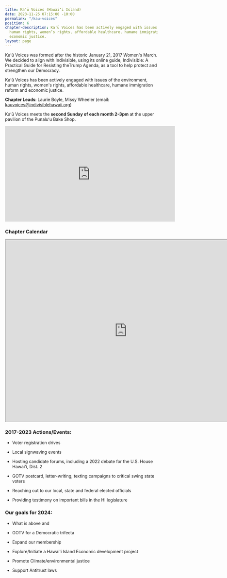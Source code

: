 ```yaml
---
title: Kaʻū Voices (Hawaiʻi Island)
date: 2023-11-25 07:15:00 -10:00
permalink: "/kau-voices"
position: 6
chapter-description: Kaʻū Voices has been actively engaged with issues of the environment,
  human rights, women’s rights, affordable healthcare, humane immigration reform and
  economic justice.
layout: page
---
```


Kaʻū Voices was formed after the historic January 21, 2017 Women's March.  We decided to align with Indivisible, using its online guide, Indivisible: A Practical Guide for Resisting theTrump Agenda, as a tool to help protect and strengthen our Democracy.

Kaʻū Voices has been actively engaged with issues of the environment, human rights, women's rights, affordable healthcare, humane immigration reform and economic justice.

**Chapter Leads**: Laurie Boyle, Missy Wheeler (email: kauvoices@indivisiblehawaii.org)

Kaʻū Voices meets the **second Sunday of each month 2-3pm** at the upper pavilion of the Punaluʻu Bake Shop.

<iframe id="iframe-container" style="margin: 0px auto; display: block;" xml="lang" src="https://events.humanitix.com/event-listings?w=true&u=85fUNSzXPzYYLWo8kQkwx8Tiwy52&o=6553ca312f19c7f220327d3b&bc=%23ca4948&bt=Learn%20More&tc=%23FFFFFF" width="560" height="315" frameborder="0"></iframe>
<script>
window.addEventListener('message', function (e) {
if (e.origin !== "https://events.humanitix.com"){
return;
}\
var messageData = e.data;
var iframeEl = document.getElementById('iframe-container');
if (iframeEl && messageData && !isNaN(messageData.scrollHeight) && messageData.location === iframeEl.src) {
iframeEl.style.height = messageData.scrollHeight \+ 20 \+ 'px'; }
}, false);
</script>

### Chapter Calendar

<iframe src="https://calendar.google.com/calendar/embed?height=600&wkst=1&bgcolor=%23ffffff&ctz=Pacific%2FHonolulu&src=aW5mb0BpbmRpdmlzaWJsZWhhd2FpaS5vcmc&src=ZW4udXNhI2hvbGlkYXlAZ3JvdXAudi5jYWxlbmRhci5nb29nbGUuY29t&color=%23F6BF26&color=%230B8043" style="border:solid 1px #777" width="800" height="600" frameborder="0" scrolling="no"></iframe>

### 2017-2023 Actions/Events:

* Voter registration drives

* Local signwaving events

* Hosting candidate forums, including a 2022 debate for the U.S. House Hawai'i, Dist. 2

* GOTV postcard, letter-writing, texting campaigns to critical swing state voters

* Reaching out to our local, state and federal elected officials

* Providing testimony on important bills in the HI legislature

### Our goals for 2024:

* What is above and

* GOTV for a Democratic trifecta

* Expand our membership

* Explore/Initiate a Hawai'i Island Economic development project

* Promote Climate/environmental justice

* Support Antitrust laws